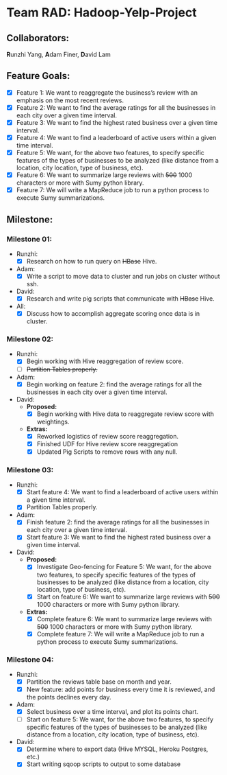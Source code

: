 # Team RAD: Hadoop-Yelp-Project
## Collaborators:
  **R**unzhi Yang, **A**dam Finer, **D**avid Lam

## Feature Goals:
  - [x] Feature 1: We want to reaggregate the business’s review with an emphasis on the most recent reviews.
  - [x] Feature 2: We want to find the average ratings for all the businesses in each city over a given time interval.
  - [x] Feature 3: We want to find the highest rated business over a given time interval.
  - [x] Feature 4: We want to find a leaderboard of active users within a given time interval.
  - [x] Feature 5: We want, for the above two features, to specify specific features of the types of businesses to be analyzed (like distance from a location, city location, type of business, etc).
  - [x] Feature 6: We want to summarize large reviews with ~~500~~ 1000 characters or more with Sumy python library.
  - [x] Feature 7: We will write a MapReduce job to run a python process to execute Sumy summarizations.

## Milestone:
### Milestone 01:
  - Runzhi:
    - [x] Research on how to run query on ~~HBase~~ Hive.
  - Adam:
    - [x] Write a script to move data to cluster and run jobs on cluster without ssh.
  - David:
    - [x] Research and write pig scripts that communicate with ~~HBase~~ Hive.
  - All:
    - [x] Discuss how to accomplish aggregate scoring once data is in cluster.

### Milestone 02:
  - Runzhi:
    - [x] Begin working with Hive reaggregation of review score.
    - [ ] ~~Partition Tables properly.~~
  - Adam:
    - [x] Begin working on feature 2: find the average ratings for all the businesses in each city over a given time interval.
  - David:
    - **Proposed:**
      - [x] Begin working with Hive data to reaggregate review score with weightings.
    - **Extras:**
      - [x] Reworked logistics of review score reaggregation.
      - [x] Finished UDF for Hive review score reaggregation
      - [x] Updated Pig Scripts to remove rows with any null.

### Milestone 03:
   - Runzhi:
     - [x] Start feature 4: We want to find a leaderboard of active users within a given time interval.
     - [x] Partition Tables properly.
   - Adam:
     - [x] Finish feature 2: find the average ratings for all the businesses in each city over a given time interval.
     - [x] Start feature 3: We want to find the highest rated business over a given time interval.
   - David:
     - **Proposed:**
       - [x] Investigate Geo-fencing for Feature 5: We want, for the above two features, to specify specific features of the types of businesses to be analyzed (like distance from a location, city location, type of business, etc).
       - [x] Start on feature 6: We want to summarize large reviews with ~~500~~ 1000 characters or more with Sumy python library.
     - **Extras:**
       - [x] Complete feature 6: We want to summarize large reviews with ~~500~~ 1000 characters or more with Sumy python library.
       - [x] Complete feature 7: We will write a MapReduce job to run a python process to execute Sumy summarizations.

### Milestone 04:
  - Runzhi:
    - [x] Partition the reviews table base on month and year.
    - [x] New feature: add points for business every time it is reviewed, and the points declines every day.
  - Adam:
    - [x] Select business over a time interval, and plot its points chart.
    - [ ] Start on feature 5: We want, for the above two features, to specify specific features of the types of businesses to be analyzed (like distance from a location, city location, type of business, etc).
  - David:
    - [x] Determine where to export data (Hive MYSQL, Heroku Postgres, etc.)
    - [x] Start writing sqoop scripts to output to some database
